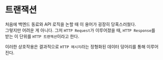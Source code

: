 # 트랜잭션

처음에 백엔드 동료와 API 로직을 논할 때 이 용어가 굉장히 당혹스러웠다.  
그렇지만 어려운 게 아니다. 그저 `HTTP Request`가 이루어졌을 때, `HTTP Response`를 받는 이 단위를 `HTTP 트랜잭션`이라고 한다.  

이러한 상호작용은 결과적으로 `HTTP 메시지`라는 정형화된 데이터 덩어리를 통해 이루어진다.